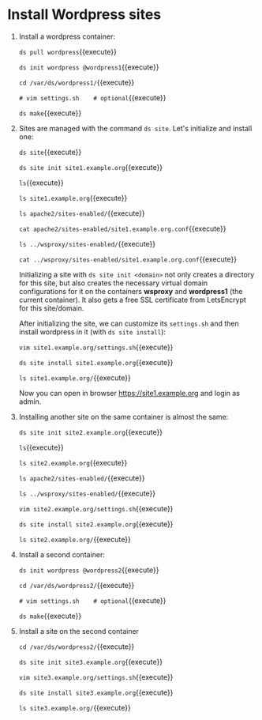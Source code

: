# Install Wordpress sites

1. Install a wordpress container:

   `ds pull wordpress`{{execute}}
   
   `ds init wordpress @wordpress1`{{execute}}
   
   `cd /var/ds/wordpress1/`{{execute}}
   
   `# vim settings.sh    # optional`{{execute}}
   
   `ds make`{{execute}}

2. Sites are managed with the command `ds site`. Let's initialize and
   install one:
   
   `ds site`{{execute}}
   
   `ds site init site1.example.org`{{execute}}
   
   `ls`{{execute}}
   
   `ls site1.example.org`{{execute}}
   
   `ls apache2/sites-enabled/`{{execute}}
   
   `cat apache2/sites-enabled/site1.example.org.conf`{{execute}}
   
   `ls ../wsproxy/sites-enabled/`{{execute}}
   
   `cat ../wsproxy/sites-enabled/site1.example.org.conf`{{execute}}
   
   Initializing a site with `ds site init <domain>` not only creates a
   directory for this site, but also creates the necessary virtual
   domain configurations for it on the containers **wsproxy** and
   **wordpress1** (the current container). It also gets a free SSL
   certificate from LetsEncrypt for this site/domain.
   
   After initializing the site, we can customize its `settings.sh` and
   then install wordpress in it (with `ds site install`):

   `vim site1.example.org/settings.sh`{{execute}}
   
   `ds site install site1.example.org`{{execute}}
   
   `ls site1.example.org/`{{execute}}

   Now you can open in browser https://site1.example.org and login as
   admin.

3. Installing another site on the same container is almost the same:

   `ds site init site2.example.org`{{execute}}
   
   `ls`{{execute}}
   
   `ls site2.example.org`{{execute}}
   
   `ls apache2/sites-enabled/`{{execute}}

   `ls ../wsproxy/sites-enabled/`{{execute}}

   `vim site2.example.org/settings.sh`{{execute}}
   
   `ds site install site2.example.org`{{execute}}
   
   `ls site2.example.org/`{{execute}}

4. Install a second container:

   `ds init wordpress @wordpress2`{{execute}}
   
   `cd /var/ds/wordpress2/`{{execute}}
   
   `# vim settings.sh    # optional`{{execute}}
   
   `ds make`{{execute}}

5. Install a site on the second container

   `cd /var/ds/wordpress2/`{{execute}}
   
   `ds site init site3.example.org`{{execute}}
   
   `vim site3.example.org/settings.sh`{{execute}}
   
   `ds site install site3.example.org`{{execute}}

   `ls site3.example.org/`{{execute}}
